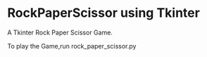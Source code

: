 # RockPaperScissor using Tkinter
A Tkinter Rock Paper Scissor Game.

To play the Game,run rock_paper_scissor.py
